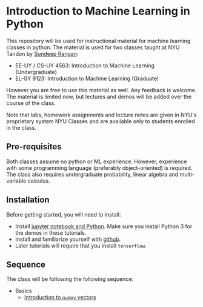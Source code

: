 # Introduction to Machine Learning in Python

This repository will be used for instructional material for 
machine learning classes in python.  The material is used for two classes taught at NYU Tandon
by [Sundeep Rangan](http://wireless.engineering.nyu.edu/sundeep-rangan/):

* EE-UY / CS-UY 4563: Introduction to Machine Learning (Undergraduate)
* EL-GY 9123: Introduction to Machine Learning (Graduate)

However you are free to use this material as well.  Any feedback
is welcome.  The material is limited now, but lectures and demos will
be added over the course of the class.  

Note that labs, homework assignments and lecture notes are given in 
NYU's proprietary system NYU Classes and are available only to
students enrolled in the class.  

## Pre-requisites

Both classes assume no python or ML experience.  However, experience
with some programming language (preferably object-oriented) is required.
The class also requires undergraduate probability, 
linear algebra and multi-variable calculus.  

## Installation

Before getting started, you will need to install:
* Install [jupyter notebook and Python](http://jupyter-notebook-beginner-guide.readthedocs.io/en/latest/index.html).
  Make sure you install Python 3 for the demos in these tutorials.
* Install and familiarize yourself with [github](https://guides.github.com/).
* Later tutorials will require that you install `tensorflow`.

## Sequence
The class will be following the following sequence:
* Basics
    * [Introduction to `numpy` vectors](./Basics/intro_vectors.ipynb)



